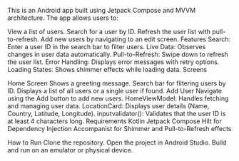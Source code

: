This is an Android app built using Jetpack Compose and MVVM architecture. The app allows users to:

View a list of users.
Search for a user by ID.
Refresh the user list with pull-to-refresh.
Add new users by navigating to an edit screen.
Features
Search: Enter a user ID in the search bar to filter users.
Live Data: Observes changes in user data automatically.
Pull-to-Refresh: Swipe down to refresh the user list.
Error Handling: Displays error messages with retry options.
Loading States: Shows shimmer effects while loading data.
Screens

Home Screen
Shows a greeting message.
Search bar for filtering users by ID.
Displays a list of all users or a single user if found.
Add User
Navigate using the Add button to add new users.
HomeViewModel: Handles fetching and managing user data.
LocationCard: Displays user details (Name, Country, Latitude, Longitude).
inputvalidator(): Validates that the user ID is at least 4 characters long.
Requirements
Kotlin
Jetpack Compose
Hilt for Dependency Injection
Accompanist for Shimmer and Pull-to-Refresh effects

How to Run
Clone the repository.
Open the project in Android Studio.
Build and run on an emulator or physical device.
